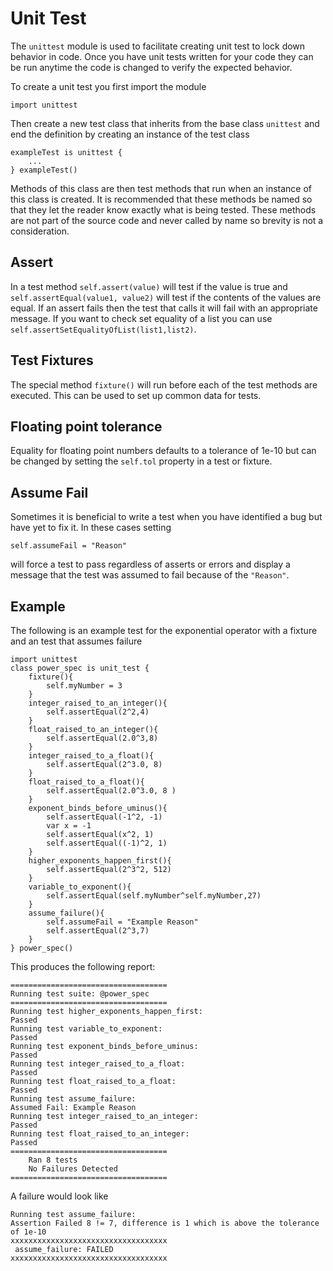 [comment]: # (Unittest module help)
[version]: # (0.5)

# Unit Test

[tagunittest]: # (unittest)

The `unittest` module is used to facilitate creating unit test to lock down behavior in code. Once you have unit tests written for your code they can be run anytime the code is changed to verify the expected behavior.

To create a unit test you first import the module

    import unittest

Then create a new test class that inherits from the base class `unittest` and end the definition by creating an instance of the test class

    exampleTest is unittest { 
        ...
    } exampleTest()

Methods of this class are then test methods that run when an instance of this class is created. It is recommended that these methods be named so that they let the reader know exactly what is being tested. These methods are not part of the source code and never called by name so brevity is not a consideration.

## Assert

In a test method `self.assert(value)` will test if the value is true and `self.assertEqual(value1, value2)` will test if the contents of the values are equal. If an assert fails then the test that calls it will fail with an appropriate message. If you want to check set equality of a list you can use `self.assertSetEqualityOfList(list1,list2)`.

## Test Fixtures

The special method `fixture()` will run before each of the test methods are executed. This can be used to set up common data for tests.

## Floating point tolerance

Equality for floating point numbers defaults to a tolerance of 1e-10 but can be changed by setting the `self.tol` property in a test or fixture.

## Assume Fail

Sometimes it is beneficial to write a test when you have identified a bug but have yet to fix it. In these cases setting

    self.assumeFail = "Reason"

will force a test to pass regardless of asserts or errors and display a message that the test was assumed to fail because of the `"Reason"`.

## Example

The following is an example test for the exponential operator with a fixture and an test that assumes failure

    import unittest
    class power_spec is unit_test {
        fixture(){
            self.myNumber = 3
        }
        integer_raised_to_an_integer(){
            self.assertEqual(2^2,4)
        }
        float_raised_to_an_integer(){
            self.assertEqual(2.0^3,8)
        }
        integer_raised_to_a_float(){
            self.assertEqual(2^3.0, 8)
        }
        float_raised_to_a_float(){
            self.assertEqual(2.0^3.0, 8 )
        }
        exponent_binds_before_uminus(){
            self.assertEqual(-1^2, -1)
            var x = -1
            self.assertEqual(x^2, 1)
            self.assertEqual((-1)^2, 1)
        }
        higher_exponents_happen_first(){
            self.assertEqual(2^3^2, 512)
        }
        variable_to_exponent(){
            self.assertEqual(self.myNumber^self.myNumber,27)
        }
        assume_failure(){
            self.assumeFail = "Example Reason"
            self.assertEqual(2^3,7)
        }
    } power_spec()

This produces the following report:

    ===================================
    Running test suite: @power_spec
    ===================================
    Running test higher_exponents_happen_first:
    Passed
    Running test variable_to_exponent:
    Passed
    Running test exponent_binds_before_uminus:
    Passed
    Running test integer_raised_to_a_float:
    Passed
    Running test float_raised_to_a_float:
    Passed
    Running test assume_failure:
    Assumed Fail: Example Reason
    Running test integer_raised_to_an_integer:
    Passed
    Running test float_raised_to_an_integer:
    Passed
    ===================================
        Ran 8 tests  
        No Failures Detected        
    ===================================

A failure would look like

    Running test assume_failure:
    Assertion Failed 8 != 7, difference is 1 which is above the tolerance of 1e-10
    xxxxxxxxxxxxxxxxxxxxxxxxxxxxxxxxxxx
     assume_failure: FAILED
    xxxxxxxxxxxxxxxxxxxxxxxxxxxxxxxxxxx

